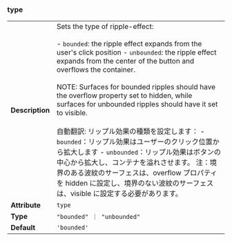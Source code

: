 ### type

|                 |                                                                                                                                                                                                                                                                                                                                                                                                                                                                                                                                                                                                                                                                                                                                       |
| --------------- | ------------------------------------------------------------------------------------------------------------------------------------------------------------------------------------------------------------------------------------------------------------------------------------------------------------------------------------------------------------------------------------------------------------------------------------------------------------------------------------------------------------------------------------------------------------------------------------------------------------------------------------------------------------------------------------------------------------------------------------- |
| **Description** | Sets the type of ripple-effect:<br /><br />- `bounded`: the ripple effect expands from the user's click position - `unbounded`: the ripple effect expands from the center of the button and overflows the container.<br /><br />NOTE: Surfaces for bounded ripples should have the overflow property set to hidden, while surfaces for unbounded ripples should have it set to visible.<br /><br />自動翻訳: リップル効果の種類を設定します： - `bounded`：リップル効果はユーザーのクリック位置から拡大します - `unbounded`：リップル効果はボタンの中心から拡大し、コンテナを溢れさせます。 注：境界のある波紋のサーフェスは、overflow プロパティを hidden に設定し、境界のない波紋のサーフェスは、visible に設定する必要があります。 |
| **Attribute**   | `type`                                                                                                                                                                                                                                                                                                                                                                                                                                                                                                                                                                                                                                                                                                                                |
| **Type**        | `"bounded" ｜ "unbounded"`                                                                                                                                                                                                                                                                                                                                                                                                                                                                                                                                                                                                                                                                                                            |
| **Default**     | `'bounded'`                                                                                                                                                                                                                                                                                                                                                                                                                                                                                                                                                                                                                                                                                                                           |
